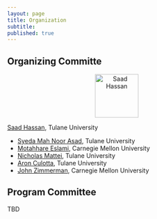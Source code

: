 ```yaml
---
layout: page
title: Organization
subtitle:
published: true
---
```


## Organizing Committe

<p style="text-align:center;"> <img src="{{ 'img/saad-hassan.jpeg' | relative_url }}" alt="Saad Hassan" width="100" height="100">
</p>
<p><a href="https://saadh.info/">Saad Hassan</a>, Tulane University</p></div>

  
* [Syeda Mah Noor Asad](), Tulane University
* [Motahhare Eslami](https://www.motahhare.com/), Carnegie Mellon University
* [Nicholas Mattei](http://www.nickmattei.net/), Tulane University
* [Aron Culotta](https://www.cs.tulane.edu//~aculotta/), Tulane University
* [John Zimmerman](https://www.cs.cmu.edu/~johnz/), Carnegie Mellon University

## Program Committee

TBD


